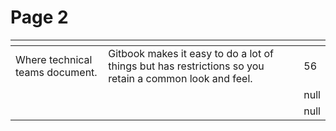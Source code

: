 # Page 2

<table data-view="cards"><thead><tr><th></th><th></th><th></th><th data-type="number"></th></tr></thead><tbody><tr><td>Where technical teams document.</td><td>Gitbook makes it easy to do a lot of things but has restrictions so you retain a common look and feel.</td><td></td><td>56</td></tr><tr><td></td><td></td><td></td><td>null</td></tr><tr><td></td><td></td><td></td><td>null</td></tr></tbody></table>

